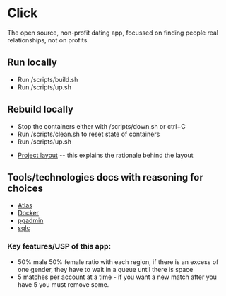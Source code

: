 # Click
The open source, non-profit dating app, focussed on finding people real relationships, not on profits.

## Run locally
- Run /scripts/build.sh
- Run /scripts/up.sh

## Rebuild locally
- Stop the containers either with /scripts/down.sh or ctrl+C
- Run /scripts/clean.sh to reset state of containers
- Run /scripts/up.sh

* [Project layout](./docs/layout.md) -- this explains the rationale behind the layout

## Tools/technologies docs with reasoning for choices
- [Atlas](./docs/atlas.md)
- [Docker](./docs/docker.md)
- [pgadmin](./docs/pgadmin.md)
- [sqlc](./docs/sqlc.md)

### Key features/USP of this app:
- 50% male 50% female ratio with each region, if there is an excess of one gender, they have to wait in a queue until there is space
- 5 matches per account at a time - if you want a new match after you have 5 you must remove some.